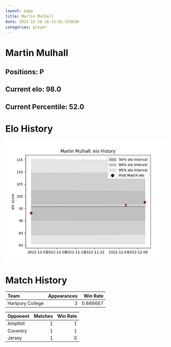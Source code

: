```yaml
---  
layout: page  
title: Martin Mulhall  
date: 2022-12-18 16:13:01.533630  
categories: player  
---
```

# Martin Mulhall

## Positions: P

## Current elo: 98.0

## Current Percentile: 52.0

# Elo History


![elo history](history_MartinMulhall.png)
# Match History


| Team             |   Appearances |   Win Rate |
|:-----------------|--------------:|-----------:|
| Hartpury College |             3 |   0.666667 |

| Opponent   |   Matches |   Win Rate |
|:-----------|----------:|-----------:|
| Ampthill   |         1 |          1 |
| Coventry   |         1 |          1 |
| Jersey     |         1 |          0 |